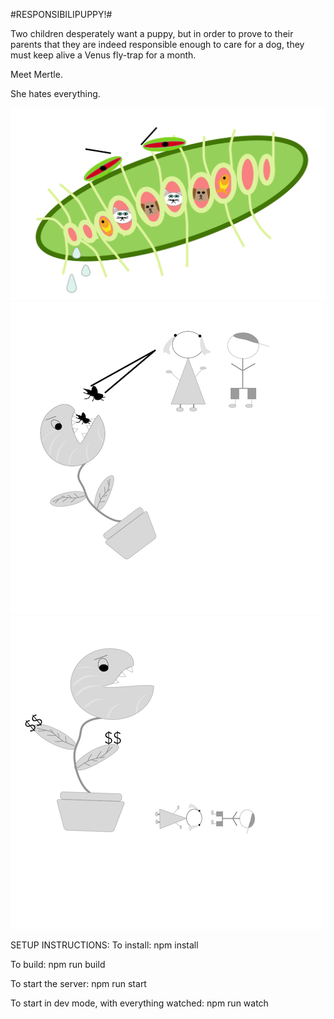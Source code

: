 
#RESPONSIBILIPUPPY!#

Two children desperately want a puppy, but in order to prove to their parents that they are indeed responsible enough to care for a dog, they must keep alive a Venus fly-trap for a month.

Meet Mertle.

She hates everything.

![Alt text](./client/images/intro_img.png?raw=true "Responsibilipuppy")
![Alt text](./client/images/feed_mertle.png?raw=true "Responsibilipuppy") ![Alt text](./client/images/knock_out.png?raw=true "Responsibilipuppy")


SETUP INSTRUCTIONS:
To install: npm install

To build: npm run build

To start the server: npm run start

To start in dev mode, with everything watched: npm run watch